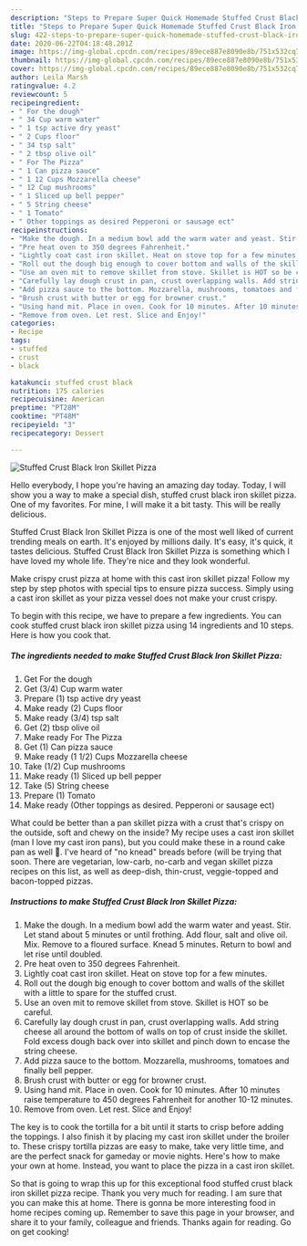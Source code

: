 ```yaml
---
description: "Steps to Prepare Super Quick Homemade Stuffed Crust Black Iron Skillet Pizza"
title: "Steps to Prepare Super Quick Homemade Stuffed Crust Black Iron Skillet Pizza"
slug: 422-steps-to-prepare-super-quick-homemade-stuffed-crust-black-iron-skillet-pizza
date: 2020-06-22T04:18:48.201Z
image: https://img-global.cpcdn.com/recipes/89ece887e8090e8b/751x532cq70/stuffed-crust-black-iron-skillet-pizza-recipe-main-photo.jpg
thumbnail: https://img-global.cpcdn.com/recipes/89ece887e8090e8b/751x532cq70/stuffed-crust-black-iron-skillet-pizza-recipe-main-photo.jpg
cover: https://img-global.cpcdn.com/recipes/89ece887e8090e8b/751x532cq70/stuffed-crust-black-iron-skillet-pizza-recipe-main-photo.jpg
author: Leila Marsh
ratingvalue: 4.2
reviewcount: 5
recipeingredient:
- " For the dough"
- " 34 Cup warm water"
- " 1 tsp active dry yeast"
- " 2 Cups floor"
- " 34 tsp salt"
- " 2 tbsp olive oil"
- " For The Pizza"
- " 1 Can pizza sauce"
- " 1 12 Cups Mozzarella cheese"
- " 12 Cup mushrooms"
- " 1 Sliced up bell pepper"
- " 5 String cheese"
- " 1 Tomato"
- " Other toppings as desired Pepperoni or sausage ect"
recipeinstructions:
- "Make the dough. In a medium bowl add the warm water and yeast. Stir. Let stand about 5 minutes or until frothing. Add flour, salt and olive oil. Mix. Remove to a floured surface. Knead 5 minutes. Return to bowl and let rise until doubled."
- "Pre heat oven to 350 degrees Fahrenheit."
- "Lightly coat cast iron skillet. Heat on stove top for a few minutes."
- "Roll out the dough big enough to cover bottom and walls of the skillet with a little to spare for the stuffed crust."
- "Use an oven mit to remove skillet from stove. Skillet is HOT so be careful."
- "Carefully lay dough crust in pan, crust overlapping walls. Add string cheese all around the bottom of walls on top of crust inside the skillet. Fold excess dough back over into skillet and pinch down to encase the string cheese."
- "Add pizza sauce to the bottom. Mozzarella, mushrooms, tomatoes and finally bell pepper."
- "Brush crust with butter or egg for browner crust."
- "Using hand mit. Place in oven. Cook for 10 minutes. After 10 minutes raise temperature to 450 degrees Fahrenheit for another 10-12 minutes."
- "Remove from oven. Let rest. Slice and Enjoy!"
categories:
- Recipe
tags:
- stuffed
- crust
- black

katakunci: stuffed crust black 
nutrition: 175 calories
recipecuisine: American
preptime: "PT28M"
cooktime: "PT48M"
recipeyield: "3"
recipecategory: Dessert

---
```



![Stuffed Crust Black Iron Skillet Pizza](https://img-global.cpcdn.com/recipes/89ece887e8090e8b/751x532cq70/stuffed-crust-black-iron-skillet-pizza-recipe-main-photo.jpg)

Hello everybody, I hope you're having an amazing day today. Today, I will show you a way to make a special dish, stuffed crust black iron skillet pizza. One of my favorites. For mine, I will make it a bit tasty. This will be really delicious.

Stuffed Crust Black Iron Skillet Pizza is one of the most well liked of current trending meals on earth. It's enjoyed by millions daily. It's easy, it's quick, it tastes delicious. Stuffed Crust Black Iron Skillet Pizza is something which I have loved my whole life. They're nice and they look wonderful.

Make crispy crust pizza at home with this cast iron skillet pizza! Follow my step by step photos with special tips to ensure pizza success. Simply using a cast iron skillet as your pizza vessel does not make your crust crispy.


To begin with this recipe, we have to prepare a few ingredients. You can cook stuffed crust black iron skillet pizza using 14 ingredients and 10 steps. Here is how you cook that.

<!--inarticleads1-->

##### The ingredients needed to make Stuffed Crust Black Iron Skillet Pizza:

1. Get  For the dough
1. Get  (3/4) Cup warm water
1. Prepare  (1) tsp active dry yeast
1. Make ready  (2) Cups floor
1. Make ready  (3/4) tsp salt
1. Get  (2) tbsp olive oil
1. Make ready  For The Pizza
1. Get  (1) Can pizza sauce
1. Make ready  (1 1/2) Cups Mozzarella cheese
1. Take  (1/2) Cup mushrooms
1. Make ready  (1) Sliced up bell pepper
1. Take  (5) String cheese
1. Prepare  (1) Tomato
1. Make ready  (Other toppings as desired. Pepperoni or sausage ect)


What could be better than a pan skillet pizza with a crust that&#39;s crispy on the outside, soft and chewy on the inside? My recipe uses a cast iron skillet (man I love my cast iron pans), but you could make these in a round cake pan as well 🙂. I&#39;ve heard of &#34;no knead&#34; breads before (will be trying that soon. There are vegetarian, low-carb, no-carb and vegan skillet pizza recipes on this list, as well as deep-dish, thin-crust, veggie-topped and bacon-topped pizzas. 

<!--inarticleads2-->

##### Instructions to make Stuffed Crust Black Iron Skillet Pizza:

1. Make the dough. In a medium bowl add the warm water and yeast. Stir. Let stand about 5 minutes or until frothing. Add flour, salt and olive oil. Mix. Remove to a floured surface. Knead 5 minutes. Return to bowl and let rise until doubled.
1. Pre heat oven to 350 degrees Fahrenheit.
1. Lightly coat cast iron skillet. Heat on stove top for a few minutes.
1. Roll out the dough big enough to cover bottom and walls of the skillet with a little to spare for the stuffed crust.
1. Use an oven mit to remove skillet from stove. Skillet is HOT so be careful.
1. Carefully lay dough crust in pan, crust overlapping walls. Add string cheese all around the bottom of walls on top of crust inside the skillet. Fold excess dough back over into skillet and pinch down to encase the string cheese.
1. Add pizza sauce to the bottom. Mozzarella, mushrooms, tomatoes and finally bell pepper.
1. Brush crust with butter or egg for browner crust.
1. Using hand mit. Place in oven. Cook for 10 minutes. After 10 minutes raise temperature to 450 degrees Fahrenheit for another 10-12 minutes.
1. Remove from oven. Let rest. Slice and Enjoy!


The key is to cook the tortilla for a bit until it starts to crisp before adding the toppings. I also finish it by placing my cast iron skillet under the broiler to. These crispy tortilla pizzas are easy to make, take very little time, and are the perfect snack for gameday or movie nights. Here&#39;s how to make your own at home. Instead, you want to place the pizza in a cast iron skillet. 

So that is going to wrap this up for this exceptional food stuffed crust black iron skillet pizza recipe. Thank you very much for reading. I am sure that you can make this at home. There is gonna be more interesting food in home recipes coming up. Remember to save this page in your browser, and share it to your family, colleague and friends. Thanks again for reading. Go on get cooking!
